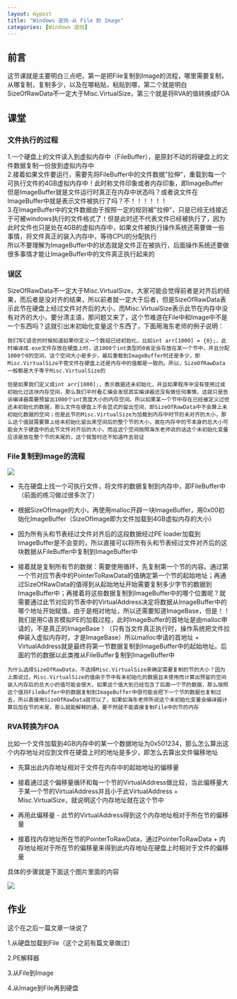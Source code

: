 ```yaml
---
layout: mypost
title: "Windows 逆向-从 File 到 Image"
categories: [Windows 逆向]
---
```


## 前言

这节课就是主要明白三点吧，第一是把File复制到Image的流程，哪里需要复制，从哪复制，复制多少，以及在哪粘贴，粘贴到哪，第二个就是明白SizeOfRawData不一定大于Misc.VirtualSize，第三个就是将RVA的值转换成FOA

## 课堂

### 文件执行的过程

1.一个硬盘上的文件读入到虚拟内存中（FileBuffer），是原封不动的将硬盘上的文件数据复制一份放到虚拟内存中  
2.接着如果文件要运行，需要先将FileBuffer中的文件数据"拉伸"，重载到每一个可执行文件的4GB虚拟内存中！此时称文件印象或者内存印象，即ImageBuffer  
但是ImageBuffer就是文件运行时真正在内存中状态吗？或者说文件在ImageBuffer中就是表示文件被执行了吗？不！！！！！！  
3.在ImageBuffer中的文件数据由于按照一定的规则被"拉伸"，只是已经无线接近于可被windows执行的文件格式了！但是此时还不代表文件已经被执行了，因为此时文件也只是处在4GB的虚拟内存中，如果文件被执行操作系统还需要做一些事情，将文件真正的装入内存中，等待CPU的分配执行  
所以不要理解为ImageBuffer中的状态就是文件正在被执行，后面操作系统还要做很多事情才能让ImageBuffer中的文件真正执行起来的

### 误区

SizeOfRawData不一定大于Misc.VirtualSize，大家可能会觉得前者是对齐后的结果，而后者是没对齐的结果，所以前者就一定大于后者，但是SizeOfRawData表示此节在硬盘上经过文件对齐后的大小，而Misc.VirtualSize表示此节在内存中没有对齐的大小，要分清主语，那问题又来了，这个节难道在File中和Image中不是一个东西吗？这就引出未初始化变量这个东西了，下面用海东老师的例子说明：

```
我们写C语言的时候知道如果你定义一个数组已经初始化，比如int arr[1000] = {0};，此时编译成.exe文件存放在硬盘上时，这1000个int类型的0肯定会存放在某一个节中，并且分配1000个0的空间，这个空间大小是多少，最后重载到ImageBuffer时还是多少，即Misc.VirtualSize不管文件在硬盘上还是内存中的值都是一致的。所以，SizeOfRawData一般都是大于等于Misc.VirtualSize的

但是如果我们定义成int arr[1000];，表示数据还未初始化，并且如果程序中没有使用过或初始化过这块内存空间，那么我们平时看汇编会发现其实编译器还没有做任何事情，这就只是告诉编译器需要预留出1000个int宽度大小的内存空间。所以如果某一个节中存在已经被定义过但还未初始化的数据，那么文件在硬盘上不会显式的留出空间，即SizeOfRawData中不会算上未初始化数据的空间；但是此节的Misc.VirtualSize为加载到内存中时节的未对齐的大小，那么这个值就需要算上给未初始化留出来空间后的整个节的大小，故在内存中的节本身的总大小可能会大于硬盘中的此节文件对齐后的大小，而且这个空间按照海东老师说的话这个未初始化变量应该是放在整个节的末尾的，这个我暂时还不知道咋去验证
```

### File复制到Image的流程

![](images/image-39-1024x824.png)

- 先在硬盘上找一个可执行文件，将文件的数据复制到内存中，即FileBuffer中（前面的练习做过很多次了）

- 根据SizeOfImage的大小，再使用malloc开辟一块ImageBuffer，用0x00初始化ImageBuffer（SizeOfImage即为文件加载到4GB虚拟内存的大小）

- 因为所有头和节表经过文件对齐后的这段数据经过PE loader加载到ImageBuffer是不会变的，所以直接可以将所有头和节表经过文件对齐后的这块数据从FileBuffer中复制到ImageBuffer中

- 接着就是复制所有节的数据：需要使用循环，先复制第一个节的内容。通过第一个节对应节表中的PointerToRawData的值确定第一个节的起始地址；再通过SizeOfRawData的值得到从起始地址开始需要复制多少字节的数据到ImageBuffer中；再接着将这些数据复制到ImageBuffer中的哪个位置呢？就需要通过此节对应的节表中的VirtualAddress决定将数据从ImageBuffer中的哪个地址开始赋值，由于是相对地址，所以还需要知道ImageBase，但是！！我们是用C语言模拟PE的加载过程，此时ImageBuffer的首地址是由malloc申请的，不是真正的ImageBase！（只有当文件真正执行时，操作系统把文件拉伸装入虚拟内存时，才是ImageBase）所以malloc申请的首地址 + VirtualAddress就是最终将第一节数据复制到ImageBuffer中的起始地址。后面的节的数据以此类推从FileBuffer复制到ImageBuffer中

```
为什么选择SizeOfRawData，不选择Misc.VirtualSize来确定需要复制的节的大小？因为上面说过，Misc.VirtualSize的值由于节中有未初始化的数据且未使用而计算出预留的空间装入内存后的总大小的值可能会很大，如果这个值大到已经包含了后面一个节的数据，那么按照这个值将FileBuffer中的数据复制到ImageBuffer中很可能会把下一个节的数据也复制过去，所以直接用SizeOfRawData就可以了，如果如海东老师所说这个未初始化变量会编译器计算后加在节的末尾，那么就能解释的通，要不然就不能直接复制File中的节的内存
```

### RVA转换为FOA

比如一个文件加载到4GB内存中的某一个数据地址为0x501234，那么怎么算出这个内存地址对应到文件在硬盘上时的地址是多少，即怎么去算出文件偏移地址

- 先算出此内存地址相对于文件在内存中的起始地址的偏移量

- 接着通过这个偏移量循环和每一个节的VirtualAddress做比较，当此偏移量大于某一个节的VirtualAddress并且小于此VirtualAddress + Misc.VirtualSize，就说明这个内存地址就在这个节中

- 再用此偏移量 - 此节的VirtualAddress得到这个内存地址相对于所在节的偏移量

- 接着找内存地址所在节的PointerToRawData，通过PointerToRawData + 内存地址相对于所在节的偏移量来得到此内存地址在硬盘上时相对于文件的偏移量

具体的步骤就是下面这个图片里面的内容

![](images/image-40-1024x606.png)

## 作业

这个在之后一篇文章一块说了

1.从硬盘加载到File（这个之前有篇文章做过）

2.PE解释器

3.从File到Image

4.从Image到File再到硬盘